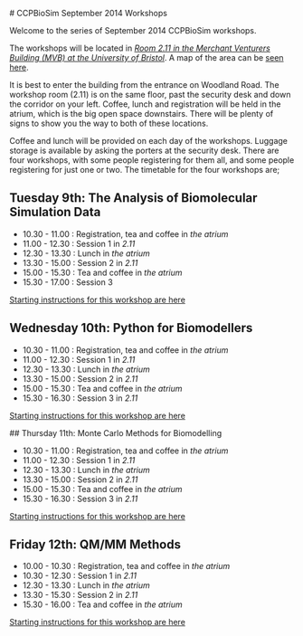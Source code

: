 
# CCPBioSim September 2014 Workshops

Welcome to the series of September 2014 CCPBioSim workshops.

The workshops will be located in [*Room 2.11 in the Merchant Venturers Building (MVB) at the University of Bristol*](https://www.google.co.uk/maps/place/Merchant+Venturers+Bldg,+Woodland+Rd,+University+of+Bristol,+Bristol,+City+of+Bristol+BS8/@51.4558242,-2.6030399,17z/data=!3m2!4b1!5s0x48718dda17a803cb:0xa46a726564b88e1c!4m2!3m1!1s0x48718dda19bc16f1:0xf749ec5ecd60d00). A map of the area can be [seen here](https://www.google.co.uk/maps/place/Merchant+Venturers+Bldg,+Woodland+Rd,+University+of+Bristol,+Bristol,+City+of+Bristol+BS8/@51.4558242,-2.6030399,17z/data=!3m2!4b1!5s0x48718dda17a803cb:0xa46a726564b88e1c!4m2!3m1!1s0x48718dda19bc16f1:0xf749ec5ecd60d00).

It is best to enter the building from the entrance on Woodland Road. The workshop room (2.11) is on the same floor, past the security desk and down the corridor on your left. Coffee, lunch and registration will be held in the atrium, which is the big open space downstairs. There will be plenty of signs to show you the way to both of these locations.

Coffee and lunch will be provided on each day of the workshops. Luggage storage is available by asking the porters at the security desk. There are four workshops, with some people registering for them all, and some people registering for just one or two. The timetable for the four workshops are;

## Tuesday 9th: The Analysis of Biomolecular Simulation Data

* 10.30 - 11.00 : Registration, tea and coffee in *the atrium*
* 11.00 - 12.30 : Session 1 in *2.11*
* 12.30 - 13.30 : Lunch in *the atrium*
* 13.30 - 15.00 : Session 2 in *2.11*
* 15.00 - 15.30 : Tea and coffee in *the atrium*
* 15.30 - 17.00 : Session 3

[Starting instructions for this workshop are here](workshop1.md)

## Wednesday 10th: Python for Biomodellers

* 10.30 - 11.00 : Registration, tea and coffee in *the atrium*
* 11.00 - 12.30 : Session 1 in *2.11*
* 12.30 - 13.30 : Lunch in *the atrium*
* 13.30 - 15.00 : Session 2 in *2.11*
* 15.00 - 15.30 : Tea and coffee in *the atrium*
* 15.30 - 16.30 : Session 3 in *2.11*

[Starting instructions for this workshop are here](workshop2.md)

## Thursday 11th: Monte Carlo Methods for Biomodelling

* 10.30 - 11.00 : Registration, tea and coffee in *the atrium*
* 11.00 - 12.30 : Session 1 in *2.11*
* 12.30 - 13.30 : Lunch in *the atrium*
* 13.30 - 15.00 : Session 2 in *2.11*
* 15.00 - 15.30 : Tea and coffee in *the atrium*
* 15.30 - 16.30 : Session 3 in *2.11*

[Starting instructions for this workshop are here](workshop3.md)

## Friday 12th: QM/MM Methods

* 10.00 - 10.30 : Registration, tea and coffee in *the atrium*
* 10.30 - 12.30 : Session 1 in *2.11*
* 12.30 - 13.30 : Lunch in *the atrium*
* 13.30 - 15.30 : Session 2 in *2.11*
* 15.30 - 16.00 : Tea and coffee in *the atrium*

[Starting instructions for this workshop are here](workshop4.md)

